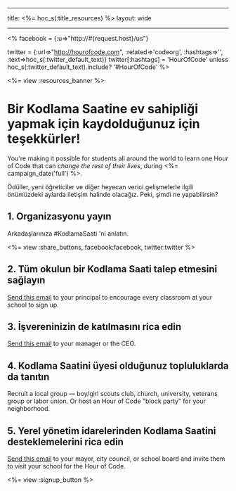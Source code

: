 * * *

title: <%= hoc_s(:title_resources) %> layout: wide

* * *

<% facebook = {:u=>"http://#{request.host}/us"}

twitter = {:url=>"http://hourofcode.com", :related=>'codeorg', :hashtags=>'', :text=>hoc_s(:twitter_default_text)} twitter[:hashtags] = 'HourOfCode' unless hoc_s(:twitter_default_text).include? '#HourOfCode' %>

<%= view :resources_banner %>

# Bir Kodlama Saatine ev sahipliği yapmak için kaydolduğunuz için teşekkürler!

You're making it possible for students all around the world to learn one Hour of Code that can *change the rest of their lives*, during <%= campaign_date('full') %>.

Ödüller, yeni öğreticiler ve diğer heyecan verici gelişmelerle ilgili önümüzdeki aylarda iletişim halinde olacağız. Peki, şimdi ne yapabilirsin?

## 1. Organizasyonu yayın

Arkadaşlarınıza #KodlamaSaati 'ni anlatın.

<%= view :share_buttons, facebook:facebook, twitter:twitter %>

## 2. Tüm okulun bir Kodlama Saati talep etmesini sağlayın

[Send this email](<%= resolve_url('/resources#email') %>) to your principal to encourage every classroom at your school to sign up.

## 3. İşvereninizin de katılmasını rica edin

[Send this email](<%= resolve_url('/resources#email') %>) to your manager or the CEO.

## 4. Kodlama Saatini üyesi olduğunuz topluluklarda da tanıtın

Recruit a local group — boy/girl scouts club, church, university, veterans group or labor union. Or host an Hour of Code "block party" for your neighborhood.

## 5. Yerel yönetim idarelerinden Kodlama Saatini desteklemelerini rica edin

[Send this email](<%= resolve_url('/resources#politicians') %>) to your mayor, city council, or school board and invite them to visit your school for the Hour of Code.

<%= view :signup_button %>